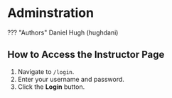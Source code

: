 # Adminstration

??? "Authors"
Daniel Hugh (hughdani)

## How to Access the Instructor Page

1. Navigate to `/login`.
2. Enter your username and password.
3. Click the **Login** button.
